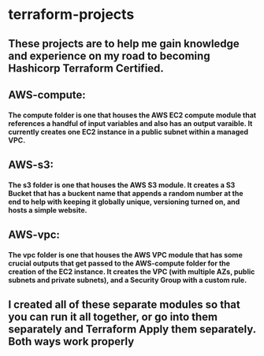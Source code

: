 # terraform-projects

## These projects are to help me gain knowledge and experience on my road to becoming Hashicorp Terraform Certified.

## AWS-compute:

#### The compute folder is one that houses the AWS EC2 compute module that references a handful of input variables and also has an output varaible. It currently creates one EC2 instance in a public subnet within a managed VPC.

## AWS-s3:

#### The s3 folder is one that houses the AWS S3 module. It creates a S3 Bucket that has a buckent name that appends a random number at the end to help with keeping it globally unique, versioning turned on, and hosts a simple website.

## AWS-vpc:

#### The vpc folder is one that houses the AWS VPC module that has some crucial outputs that get passed to the AWS-compute folder for the creation of the EC2 instance. It creates the VPC (with multiple AZs, public subnets and private subnets), and a Security Group with a custom rule.

## I created all of these separate modules so that you can run it all together, or go into them separately and Terraform Apply them separately. **Both ways work properly**
